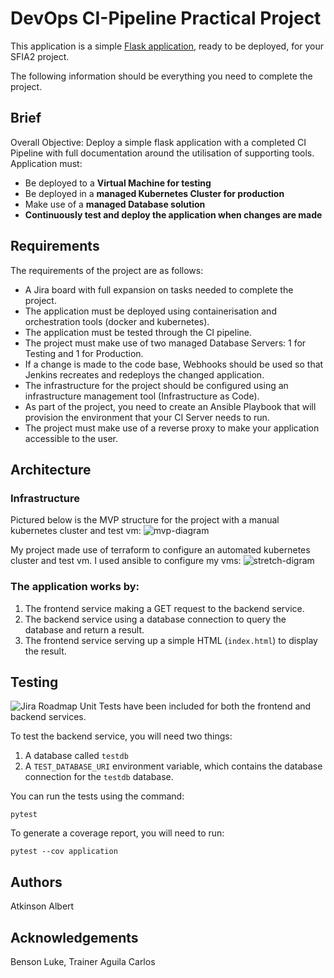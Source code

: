 # DevOps CI-Pipeline Practical Project

This application is a simple [Flask application](https://flask.palletsprojects.com/en/1.1.x/quickstart/#a-minimal-application), ready to be deployed, for your SFIA2 project.

The following information should be everything you need to complete the project.

## Brief

Overall Objective:
Deploy a simple flask application with a completed CI Pipeline with full documentation around the utilisation of supporting tools. Application must:

- Be deployed to a **Virtual Machine for testing**
- Be deployed in a **managed Kubernetes Cluster for production**
- Make use of a **managed Database solution**
- **Continuously test and deploy the application when changes are made**

## Requirements

The requirements of the project are as follows:

* A Jira board with full expansion on tasks needed to complete the project.
* The application must be deployed using containerisation and orchestration tools (docker and kubernetes).
* The application must be tested through the CI pipeline.
* The project must make use of two managed Database Servers: 1 for Testing and 1 for Production.
* If a change is made to the code base, Webhooks should be used so that Jenkins recreates and redeploys the changed application.
* The infrastructure for the project should be configured using an infrastructure management tool (Infrastructure as Code).
* As part of the project, you need to create an Ansible Playbook that will provision the environment that your CI Server needs to run.
* The project must make use of a reverse proxy to make your application accessible to the user.


## Architecture
### Infrastructure
Pictured below is the MVP structure for the project with a manual kubernetes cluster and test vm:
![mvp-diagram](https://i.imgur.com/i5qfOas.png)

My project made use of terraform to configure an automated kubernetes cluster and test vm. I used ansible to configure my vms:
![stretch-digram](https://i.imgur.com/Q5zljVl.png)

### The application works by:
1. The frontend service making a GET request to the backend service. 
2. The backend service using a database connection to query the database and return a result.
3. The frontend service serving up a simple HTML (`index.html`) to display the result.

## Testing

![Jira Roadmap](https://i.imgur.com/Zmfr0KU.png)
Unit Tests have been included for both the frontend and backend services.

To test the backend service, you will need two things:

1. A database called `testdb`
2. A `TEST_DATABASE_URI` environment variable, which contains the database connection for the `testdb` database.

You can run the tests using the command:

```
pytest
```

To generate a coverage report, you will need to run:

```
pytest --cov application
```

## Authors
Atkinson Albert

## Acknowledgements
Benson Luke, Trainer Aguila Carlos
